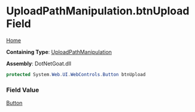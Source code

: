 # UploadPathManipulation\.btnUpload Field

[Home](../../../../../README.md)

**Containing Type**: [UploadPathManipulation](../README.md)

**Assembly**: DotNetGoat\.dll

```csharp
protected System.Web.UI.WebControls.Button btnUpload
```

### Field Value

[Button](https://docs.microsoft.com/en-us/dotnet/api/system.web.ui.webcontrols.button)


